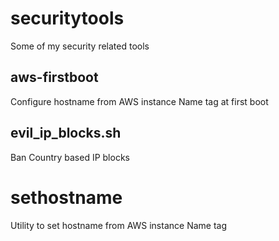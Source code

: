 # securitytools
Some of my security related tools

## aws-firstboot
Configure hostname from AWS instance Name tag at first boot

## evil_ip_blocks.sh
Ban Country based IP blocks

# sethostname
Utility to set hostname from AWS instance Name tag
